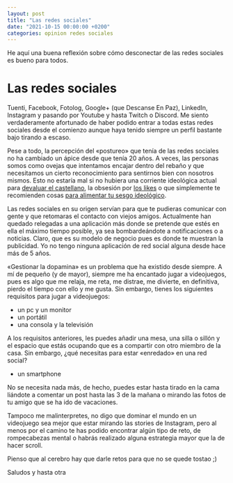 ```yaml
---
layout: post
title: "Las redes sociales"
date: "2021-10-15 00:00:00 +0200"
categories: opinion redes sociales
---
```

He aquí una buena reflexión sobre cómo desconectar de las redes sociales es bueno para todos. 

# Las redes sociales

Tuenti, Facebook, Fotolog, Google+ (que Descanse En Paz), LinkedIn, Instagram y pasando por Youtube y hasta Twitch o Discord. Me siento verdaderamente afortunado de haber podido entrar a todas estas redes sociales desde el comienzo aunque haya tenido siempre un perfil bastante bajo tirando a escaso. 

Pese a todo, la percepción del «postureo» que tenía de las redes sociales no ha cambiado un ápice desde que tenía 20 años. A veces, las personas somos como ovejas que intentamos encajar dentro del rebaño y que necesitamos un cierto reconocimiento para sentirnos bien con nosotros mismos. Esto no estaría mal si no hubiera una corriente ideológica actual para [devaluar el castellano](https://www.rae.es/espanol-al-dia/los-ciudadanos-y-las-ciudadanas-los-ninos-y-las-ninas), la obsesión por [los likes](https://www.merca2.es/2020/01/27/instagram-facebook-obsesion-like-efectos-salud/) o que simplemente te recomienden cosas [para alimentar tu sesgo ideológico](https://www.netflix.com/es/title/81254224).

Las redes sociales en su origen servían para que te pudieras comunicar con gente y que retomaras el contacto con viejos amigos. Actualmente han quedado relegadas a una aplicación más donde se pretende que estés en ella el máximo tiempo posible, ya sea bombardeándote a notificaciones o a noticias. Claro, que es su modelo de negocio pues es donde te muestran la publicidad. Yo no tengo ninguna aplicación de red social alguna desde hace más de 5 años. 

«Gestionar la dopamina» es un problema que ha existido desde siempre. A mí de pequeño (y de mayor), siempre me ha encantado jugar a videojuegos, pues es algo que me relaja, me reta, me distrae, me divierte, en definitiva, pierdo el tiempo con ello y me gusta. Sin embargo, tienes los siguientes requisitos para jugar a videojuegos: 

- un pc y un monitor
- un portátil
- una consola y la televisión

A los requisitos anteriores, les puedes añadir una mesa, una silla o sillón y el espacio que estás ocupando que es a compartir con otro miembro de la casa. Sin embargo, ¿qué necesitas para estar «enredado» en una red social?

- un smartphone

No se necesita nada más, de hecho, puedes estar hasta tirado en la cama liándote a comentar un post hasta las 3 de la mañana o mirando las fotos de tu amigo que se ha ido de vacaciones. 

Tampoco me malinterpretes, no digo que dominar el mundo en un videojuego sea mejor que estar mirando las stories de Instagram, pero al menos por el camino te has podido encontrar algún tipo de reto, de rompecabezas mental o habrás realizado alguna estrategia mayor que la de hacer scroll. 

Pienso que al cerebro hay que darle retos para que no se quede tostao ;)

Saludos y hasta otra